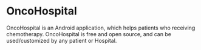 # OncoHospital
OncoHospital is an Android application, which helps patients who receiving chemotherapy. OncoHospital is free and open source, and can be used/customized by any patient or Hospital.
